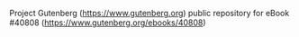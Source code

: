 Project Gutenberg (https://www.gutenberg.org) public repository for eBook #40808 (https://www.gutenberg.org/ebooks/40808)
